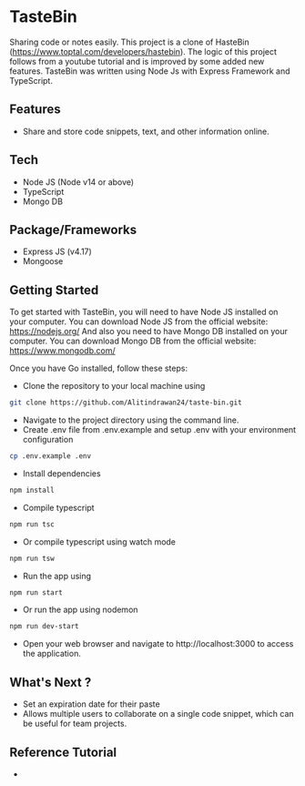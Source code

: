 # TasteBin
Sharing code or notes easily. This project is a clone of HasteBin (https://www.toptal.com/developers/hastebin).
The logic of this project follows from a youtube tutorial and is improved by some added new features.
TasteBin was written using Node Js with Express Framework and TypeScript.
## Features
- Share and store code snippets, text, and other information online.

## Tech
- Node JS (Node v14 or above)
- TypeScript
- Mongo DB

## Package/Frameworks
- Express JS (v4.17)
- Mongoose

## Getting Started
To get started with TasteBin, you will need to have Node JS installed on your computer. You can download Node JS from the official website: https://nodejs.org/
And also you need to have Mongo DB installed on your computer. You can download Mongo DB from the official website: https://www.mongodb.com/

Once you have Go installed, follow these steps:
- Clone the repository to your local machine using
```bash
git clone https://github.com/Alitindrawan24/taste-bin.git
```
- Navigate to the project directory using the command line.
- Create .env file from .env.example and setup .env with your environment configuration
```bash
cp .env.example .env
```
- Install dependencies
```bash
npm install
```
- Compile typescript
```bash
npm run tsc
```
- Or compile typescript using watch mode
```bash
npm run tsw
```
- Run the app using
```bash
npm run start
```
- Or run the app using nodemon
```bash
npm run dev-start
```
- Open your web browser and navigate to http://localhost:3000 to access the application.

## What's Next ?
- Set an expiration date for their paste
- Allows multiple users to collaborate on a single code snippet, which can be useful for team projects.

## Reference Tutorial
- 